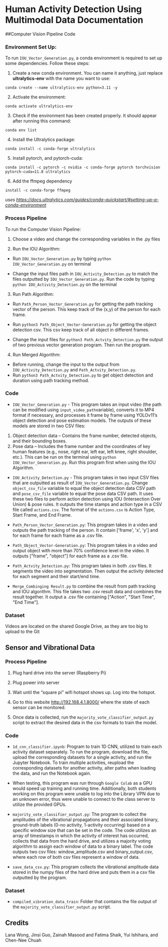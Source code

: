 # Human Activity Detection Using Multimodal Data Documentation

##Computer Vision Pipeline Code

### Environment Set Up:

To run `IOU_Vector_Generation.py`, a conda environment is required to set up some dependencies. Follow these steps:

  

1. Create a new conda environment. You can name it anything, just replace **ultralytics-env** with the name you want to use:

`conda create --name ultralytics-env python=3.11 -y`

2. Activate the environment:

`conda activate ultralytics-env`

3. Check if the environment has been created properly. It should appear after running this command:

`conda env list`

4. Install the Ultralytics package:

`conda install -c conda-forge ultralytics`

5. Install pytorch, and pytorch-cuda:

`conda install -c pytorch -c nvidia -c conda-forge pytorch torchvision pytorch-cuda=11.8 ultralytics`

6. Add the ffmpeg dependency

`install -c conda-forge ffmpeg`

*uses https://docs.ultralytics.com/guides/conda-quickstart/#setting-up-a-conda-environment*

  

### Process Pipeline

To run the Computer Vision Pipeline:

  

1. Choose a video and change the corresponding variables in the .py files

  

2. Run the IOU Algorithm:

* Run `IOU_Vector_Generation.py` by typing `python IOU_Vector_Generation.py` on terminal

* Change the input files path in `IOU_Activity_Detection.py` to match the files outputted by `IOU_Vector_Generation.py`. Run the code by typing `python IOU_Activity_Detection.py` on the terminal

  

3. Run Path Algorithm:

* Run `Path_Person_Vector_Generation.py` for getting the path tracking vector of the person. This keep track of the (x,y) of the person for each frame.

* Run `python3 Path_Object_Vector-Generation.py` for getting the object detection csv. This csv keep track of all object in different frames.
* Change the input files for `python3 Path_Actvity_Detection.py` the output of two previous vector generation program. Then run the program.  

4. Run Merged Algorithm:

* Before running, change the input to the output from `IOU_Activity_Detection.py` and `Path_Actvity_Detection.py`.
* Run `python3 Path_Actvity_Detection.py` to get object detection and duration using path tracking method. 

### Code

* `IOU_Vector_Generation.py` - This program takes an input video (the path can be modified using `input_video_path`variable), converts it to MP4 format if necessary, and processes it frame by frame using YOLOv11’s object detection and pose estimation models. The outputs of these models are stored in two CSV files:
1. Object detection data – Contains the frame number, detected objects, and their bounding boxes.
2. Pose data – Includes the frame number and the coordinates of key human features (e.g., nose, right ear, left ear, left knee, right shoulder, etc.).
This can be run on the terminal using `python IOU_Vector_Generation.py`. Run this program first when using the IOU Algorithm.

* `IOU_Activity_Detection.py` - This program takes in two input CSV files that are outputted as result of `IOU_Vector_Generation.py`.
Change `object_csv_file` variable to equal the object detection data CSV path and `pose_csv_file` variable to equal the pose data CSV path. It uses these two files to perform action detection using IOU (Intersection Over Union) & pose rules. It outputs the time stamps and action type in a CSV file called `actions.csv`. The format of the `actions.csv` is Action Type, Start Frame, and End Frame.

* `Path_Person_Vector_Generation.py`: This program takes in a video and outputs the path tracking of the person. It contain ['frame', 'x', 'y'] and for each frame for each frame as a .csv file.

* `Path_Object_Vector-Generation.py`: This program takes in a video and output object with more than 70% confidence level in the video. It outputs ["frame", "object"] for each frame as a .csv file.

* `Path_Actvity_Detection.py`: This program takes in both .csv files. It segments the video into segmentation. Then output the activity detected for each segment and their start/end time.

* `Merge_Combinging Result.py` to combine the result from path tracking and IOU algorithm. This file takes two .csv result data and combines the result together. It output a .csv file containing ["Action", "Start Time", "End Time"].

### Dataset

Videos are located on the shared Google Drive, as they are too big to upload to the Git

  

## Sensor and Vibrational Data

### Process Pipeline

1. Plug hard drive into the server (Raspberry Pi)

2. Plug power into server

3. Wait until the “square pi” wifi hotspot shows up. Log into the hotspot.

5. Go to this website http://192.168.4.1.8000/ where the state of each sensor can be monitored.

6. Once data is collected, run the `majority_vote_classifier_output.py` script to extract the desired data in the csv formats to train the model.

  

### Code

*  `1d_cnn_classifier.ipynb`: Program to train 1D CNN, utilized to train each activity dataset separately. To run the program, download the file, upload the corresponding datasets for a single activity, and run the Jupyter Notebook. To train multiple activities, reupload the corresponding datasets for another activity, alter paths when loading the data, and run the Notebook again.

* When testing, this program was run through `Google Colab` as a GPU would speed up training and running time. Additionally, both students working on this program were unable to log into the Library VPN due to an unknown error, thus were unable to connect to the class server to utilize the provided GPUs.

*  `majority_vote_classifier_output.py`: The program to collect the amplitudes of the vibrational propagations and their associated binary, ground-truth labels (0-no activity, 1-activity occurring) based on a specific window size that can be set in the code. The code utilizes an array of timestamps in which the activity of interest has occurred, collects that data from the hard drive, and utilizes a majority voting algorithm to assign each window of data to a binary label. The code outputs two csv files: window_amplitude.csv and binary_output.csv, where each row of both csv files represent a window of data.

*  `save_data_csv.py`: This program collects the vibrational amplitude data stored in the numpy files of the hard drive and puts them in a csv file outputted by the program.

### Dataset

* `compiled_vibration_data_train`: Folder that contains the file output of the `majority_vote_classifier_output.py` script.

## Credits

Lana Wong, Jinsi Guo, Zainah Masood and Fatima Shaik, Yui Ishihara, and Chen-Nee Chuah
